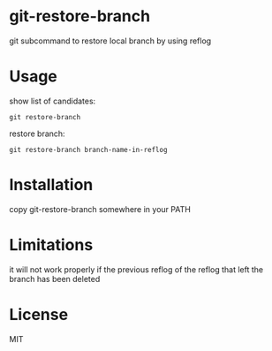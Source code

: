 # git-restore-branch

git subcommand to restore local branch by using reflog

# Usage

show list of candidates:

```
git restore-branch
```

restore branch:

```
git restore-branch branch-name-in-reflog
```

# Installation

copy git-restore-branch somewhere in your PATH

# Limitations

it will not work properly if the previous reflog of the reflog that left the branch has been deleted

# License

MIT
